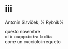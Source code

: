 # iii

Antonín Slavíček, %
Rybník%

questo novembre  
ci è scappato tra le dita  
come un cucciolo irrequieto
